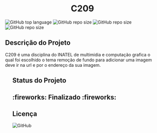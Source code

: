 <h1 align = "center">C209</h1>

![GitHub top language](https://img.shields.io/github/languages/top/felippeGEC/C209")
<img alt="GitHub repo size" src="https://img.shields.io/github/repo-size/felippeGEC/C209">
<img alt="GitHub repo size" src="https://img.shields.io/github/contributors/felippeGEC/C209">
<img alt="GitHub repo size" src="https://img.shields.io/github/last-commit/felippeGEC/C209">


<h2>Descrição do Projeto</h2>

<p>C209 é uma disciplina do INATEL  de multimidia e computação grafica o qual foi escolhido o tema remoção de fundo
  para adicionar uma imagem deve ir na url e por o endereço da sua imagem.
</p>
<ul>
<h2>Status do Projeto<h2>
:fireworks: Finalizado :fireworks:

<h2>Licença</h2>
<img alt="GitHub" src="https://img.shields.io/github/license/felippeGEC/Easytoy">
